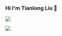 ### Hi I'm Tianlong Liu 👋

<!--**ltl10121314/ltl10121314** is a ✨ _special_ ✨ repository because its `README.md` (this file) appears on your GitHub profile.

Here are some ideas to get you started:

- 🔭 I’m currently working on ...
- 🌱 I’m currently learning ...
- 👯 I’m looking to collaborate on ...
- 🤔 I’m looking for help with ...
- 💬 Ask me about ...
- 😄 Pronouns: ...
- ⚡ Fun fact: ...
- 📝 Blog: https://liutianlong.top
- 📫 E-mail: liutl_wel@163.com
-->

![](https://github-readme-stats.vercel.app/api?username=ltl10121314&theme=dark)

![](https://img.shields.io/badge/language-JAVA、Python-cccfff.svg?style=popout-square&colorA=006699)
